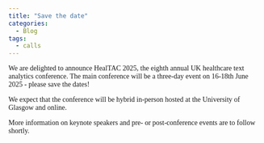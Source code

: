 ```yaml
---
title: "Save the date"
categories:
  - Blog
tags:
  - calls
---
```

<html>  
<head>
<style>
body {
  font-family: Times New Roman;
}
</style>
</head>
<body>
We are delighted to announce HealTAC 2025, the eighth annual UK healthcare text analytics conference. The main conference will be a three-day event on 16-18th June 2025 - please save the dates!

We expect that the conference will be hybrid in-person hosted at the University of Glasgow and online. 

More information on keynote speakers and pre- or post-conference events are to follow shortly.
</body>
</html>
